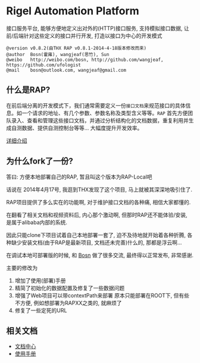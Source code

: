 Rigel Automation Platform
===
接口服务平台, 能够方便地定义出对外的(HTTP)接口服务, 支持模拟接口数据, 让前/后端针对这些定义的接口并行开发, 打造以接口为中心的开发模式

    @version v0.8.2(由THX RAP v0.8.1-2014-4-18版本修改而来)
    @author  Bosn(霍雍), wangjeaf(思竹), Sun
    @weibo   http://weibo.com/bosn, http://github.com/wangjeaf, https://github.com/ufologist
    @mail    bosn@outlook.com, wangjeaf@gmail.com


什么是RAP?
--------------------------------------
在前后端分离的开发模式下，我们通常需要定义一份`接口文档`来规范接口的具体信息。如一个请求的地址、有几个参数、参数名称及类型含义等等。`RAP` 首先方便团队录入、查看和管理这些接口文档，并通过分析结构化的文档数据，重复利用并生成自测数据、提供自测控制台等等... 大幅度提升开发效率。

[详细介绍](https://github.com/ufologist/RAP/blob/master/INTRO.md)

为什么fork了一份?
--------------------------------------
答曰: 方便本地部署自己的RAP, 暂且叫这个版本为RAP-Local吧

话说在 2014年4月17号, 我逛到THX发现了这个项目, 马上就被其深深地吸引住了.

RAP项目提供了多么实在的功能啊, 对于维护接口文档的各种痛, 相信大家都懂的.

在翻看了相关文档和视频资料后, 内心那个激动啊, 但那时RAP还不能体验/安装, 是属于alibaba内部的系统.

因此只能clone下项目试着自己本地部署一套了, 迫不及待地就开始着各种折腾, 各种缺少安装文档(由于RAP是最新项目, 文档还未完善)什么的, 那都是浮云啊...

在调试本地可部署版的时候, 和 [Bosn](http://weibo.com/bosn) 做了很多交流, 最终得以正常发布, 非常感谢.

主要的修改为
1. 增加了使用(部署)手册
2. 精简了初始化的数据配置及修复了一些数据问题
3. 增强了Web项目可以带contextPath来部署
    原本只能部署在ROOT下, 但有些不方便, 例如想部署为RAPXX之类的, 就麻烦了
4. 修复了一些定死的URL


相关文档
--------------------------------------
- [文档中心](http://thx.alibaba-inc.com/RAP/)
- [使用手册](https://github.com/ufologist/RAP/blob/master/MANUAL.md)